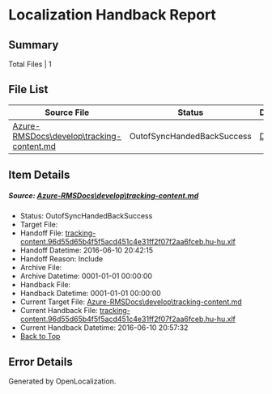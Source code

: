 # <a name='report-top'></a> Localization Handback Report

## Summary
 Total Files | 1

## File List
 Source File | Status | Details 
 ----------- | ------ | ------- 
 [Azure-RMSDocs\develop\tracking-content.md](https://github.com/Microsoft/Azure-RMSDocs-pr/blob/bd1f65d206f75265dfe02290ed652c5e12b2fd3e/Azure-RMSDocs/develop/tracking-content.md) | OutofSyncHandedBackSuccess | [Details](#ecea78cf6eb31e1a3a3a512e6bb19dc769d1766c94)

## Item Details
##### <a name='ecea78cf6eb31e1a3a3a512e6bb19dc769d1766c94'></a> Source: [Azure-RMSDocs\develop\tracking-content.md](https://github.com/Microsoft/Azure-RMSDocs-pr/blob/bd1f65d206f75265dfe02290ed652c5e12b2fd3e/Azure-RMSDocs/develop/tracking-content.md)
* Status: OutofSyncHandedBackSuccess
* Target File: 
* Handoff File: [tracking-content.96d55d65b4f5f5acd451c4e31ff2f07f2aa6fceb.hu-hu.xlf](https://github.com/Microsoft/EM.handoff/blob/ec47eb79da5d75b10f89912ce014624ad8e54a43/ol-handoff/Microsoft/Azure-RMSDocs-pr.hu-hu/master/tracking-content.96d55d65b4f5f5acd451c4e31ff2f07f2aa6fceb.hu-hu.xlf)
* Handoff Datetime: 2016-06-10 20:42:15
* Handoff Reason: Include
* Archive File: 
* Archive Datetime: 0001-01-01 00:00:00
* Handback File: 
* Handback Datetime: 0001-01-01 00:00:00
* Current Target File: [Azure-RMSDocs\develop\tracking-content.md](https://github.com/Microsoft/Azure-RMSDocs-pr.hu-hu/blob/5dd4984f51196b7a8e1494904a7dfb33bd989ba3/Azure-RMSDocs/develop/tracking-content.md)
* Current Handback File: [tracking-content.96d55d65b4f5f5acd451c4e31ff2f07f2aa6fceb.hu-hu.xlf](https://github.com/Microsoft/EM.handback/blob/483db73605656bc1f9d2281d43e068606610cd4b/ol-handback/Microsoft/Azure-RMSDocs-pr.hu-hu/master/tracking-content.96d55d65b4f5f5acd451c4e31ff2f07f2aa6fceb.hu-hu.xlf)
* Current Handback Datetime: 2016-06-10 20:57:32
* [Back to Top](#report-top)


## Error Details

Generated by OpenLocalization.
